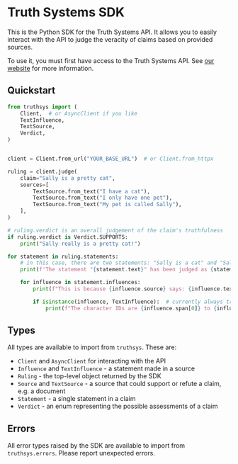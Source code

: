 # Truth Systems SDK

This is the Python SDK for the Truth Systems API. It allows you to easily interact with the API to judge the veracity of claims based on provided sources.

To use it, you must first have access to the Truth Systems API. See [our website](https://www.truthsystems.ai/) for more information.

## Quickstart

```python
from truthsys import (
    Client,  # or AsyncClient if you like
    TextInfluence,
    TextSource,
    Verdict,
)


client = Client.from_url("YOUR_BASE_URL")  # or Client.from_httpx

ruling = client.judge(
    claim="Sally is a pretty cat",
    sources=[
        TextSource.from_text("I have a cat"),
        TextSource.from_text("I only have one pet"),
        TextSource.from_text("My pet is called Sally"),
    ],
)

# ruling.verdict is an overall judgement of the claim's truthfulness
if ruling.verdict is Verdict.SUPPORTS:
    print("Sally really is a pretty cat!")

for statement in ruling.statements:
    # in this case, there are two statements: "Sally is a cat" and "Sally is pretty"
    print(f'The statement "{statement.text}" has been judged as {statement.verdict}')

    for influence in statement.influences:
        print(f"This is because {influence.source} says: {influence.text}")

        if isinstance(influence, TextInfluence):  # currently always true
            print(f"The character IDs are {influence.span[0]} to {influence.span[1]}")
```

## Types

All types are available to import from `truthsys`. These are:

- `Client` and `AsyncClient` for interacting with the API
- `Influence` and `TextInfluence` - a statement made in a source
- `Ruling` - the top-level object returned by the SDK
- `Source` and `TextSource` - a source that could support or refute a claim, e.g. a document
- `Statement` - a single statement in a claim
- `Verdict` - an enum representing the possible assessments of a claim

## Errors

All error types raised by the SDK are available to import from `truthsys.errors`. Please report unexpected errors.
